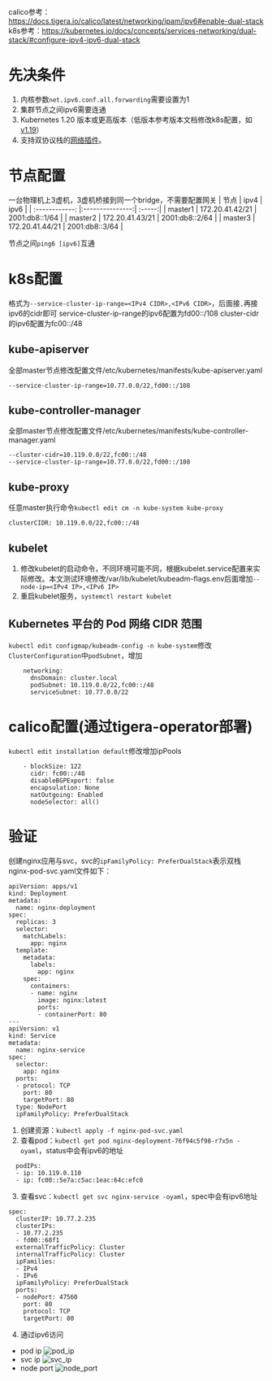 calico参考：https://docs.tigera.io/calico/latest/networking/ipam/ipv6#enable-dual-stack
k8s参考：https://kubernetes.io/docs/concepts/services-networking/dual-stack/#configure-ipv4-ipv6-dual-stack

# 先决条件
1. 内核参数`net.ipv6.conf.all.forwarding`需要设置为1
2. 集群节点之间ipv6需要连通
3. Kubernetes 1.20 版本或更高版本（低版本参考版本文档修改k8s配置，如[v1.19](https://github.com/kubernetes/website/blob/release-1.19/content/zh/docs/concepts/services-networking/dual-stack.md)）
4. 支持双协议栈的[网络插件](https://kubernetes.io/zh-cn/docs/concepts/extend-kubernetes/compute-storage-net/network-plugins/)。

# 节点配置
一台物理机上3虚机，3虚机桥接到同一个bridge，不需要配置网关
| 节点 | ipv4  | ipv6 |
| :------------: |:---------------:| :-----:|
| master1  | 172.20.41.42/21 | 2001:db8::1/64 |
| master2  | 172.20.41.43/21 | 2001:db8::2/64 |
| master3  | 172.20.41.44/21 | 2001:db8::3/64 |

节点之间`ping6 [ipv6]`互通

# k8s配置
格式为`--service-cluster-ip-range=<IPv4 CIDR>,<IPv6 CIDR>`，后面接`,`再接ipv6的cidr即可
service-cluster-ip-range的ipv6配置为fd00::/108
cluster-cidr的ipv6配置为fc00::/48
## kube-apiserver
全部master节点修改配置文件/etc/kubernetes/manifests/kube-apiserver.yaml
```
--service-cluster-ip-range=10.77.0.0/22,fd00::/108
```
## kube-controller-manager
全部master节点修改配置文件/etc/kubernetes/manifests/kube-controller-manager.yaml
```
--cluster-cidr=10.119.0.0/22,fc00::/48
--service-cluster-ip-range=10.77.0.0/22,fd00::/108
```
## kube-proxy
任意master执行命令`kubectl edit cm -n kube-system kube-proxy`
```
clusterCIDR: 10.119.0.0/22,fc00::/48
```
## kubelet
1. 修改kubelet的启动命令，不同环境可能不同，根据kubelet.service配置来实际修改。本文测试环境修改/var/lib/kubelet/kubeadm-flags.env后面增加`--node-ip=<IPv4 IP>,<IPv6 IP>`
2. 重启kubelet服务，`systemctl restart kubelet`
## Kubernetes 平台的 Pod 网络 CIDR 范围
`kubectl edit configmap/kubeadm-config -n kube-system`修改`ClusterConfiguration`中`podSubnet`，增加<IPv6 IP>
```
    networking:
      dnsDomain: cluster.local
      podSubnet: 10.119.0.0/22,fc00::/48
      serviceSubnet: 10.77.0.0/22
```

# calico配置(通过tigera-operator部署)
`kubectl edit installation default`修改增加ipPools
```
    - blockSize: 122
      cidr: fc00::/48
      disableBGPExport: false
      encapsulation: None
      natOutgoing: Enabled
      nodeSelector: all()
```

# 验证
创建nginx应用与svc，svc的`ipFamilyPolicy: PreferDualStack`表示双栈
nginx-pod-svc.yaml文件如下：
```
apiVersion: apps/v1
kind: Deployment
metadata:
  name: nginx-deployment
spec:
  replicas: 3
  selector:
    matchLabels:
      app: nginx
  template:
    metadata:
      labels:
        app: nginx
    spec:
      containers:
      - name: nginx
        image: nginx:latest
        ports:
        - containerPort: 80
---
apiVersion: v1
kind: Service
metadata:
  name: nginx-service
spec:
  selector:
    app: nginx
  ports:
  - protocol: TCP
    port: 80
    targetPort: 80
  type: NodePort
  ipFamilyPolicy: PreferDualStack
```
1. 创建资源：`kubectl apply -f nginx-pod-svc.yaml`
2. 查看pod：`kubectl get pod nginx-deployment-76f94c5f98-r7x5n -oyaml`，status中会有ipv6的地址
```
  podIPs:
  - ip: 10.119.0.110
  - ip: fc00::5e7a:c5ac:1eac:64c:efc0
```
3. 查看svc：`kubectl get svc nginx-service -oyaml`，spec中会有ipv6地址
```
spec:
  clusterIP: 10.77.2.235
  clusterIPs:
  - 10.77.2.235
  - fd00::68f1
  externalTrafficPolicy: Cluster
  internalTrafficPolicy: Cluster
  ipFamilies:
  - IPv4
  - IPv6
  ipFamilyPolicy: PreferDualStack
  ports:
  - nodePort: 47560
    port: 80
    protocol: TCP
    targetPort: 80
```
4. 通过ipv6访问
* pod ip
![pod_ip](https://github.com/user-attachments/assets/2c638620-16ca-44e6-93e8-305d47f90f29)
* svc ip
![svc_ip](https://github.com/user-attachments/assets/ee276143-2245-4107-8348-e2ddaee169f3)
* node port
![node_port](https://github.com/user-attachments/assets/abcd64b7-d740-4c3a-b7c0-d9909bbbc647)
